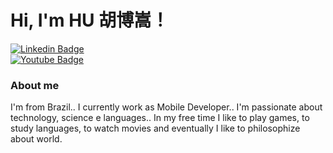 # Hi, I'm HU 胡博嵩！

[![Linkedin Badge](https://img.shields.io/badge/-LinkedIn-blue?style=flat-square&logo=Linkedin&logoColor=white&link=https://www.linkedin.com/in/machczew/)](https://www.linkedin.com/in/machczew/)   
[![Youtube Badge](https://img.shields.io/badge/-YouTube-ff0000?style=flat-square&labelColor=ff0000&logo=youtube&logoColor=white&link=https://www.youtube.com/user/machczew)](https://www.youtube.com/user/machczew)

### About me
I'm from Brazil.. I currently work as Mobile Developer.. I'm passionate about technology, science e languages..
In my free time I like to play games, to study languages, to watch movies and eventually I like to philosophize about world.
